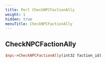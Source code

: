 ```yaml
---
title: Perl CheckNPCFactionAlly
weight: 1
hidden: true
menuTitle: CheckNPCFactionAlly
---
```

## CheckNPCFactionAlly
```perl
$npc->CheckNPCFactionAlly(int32 faction_id)
```